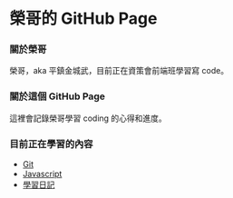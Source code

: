 # 榮哥的 GitHub Page

### 關於榮哥

榮哥，aka 平鎮金城武，目前正在資策會前端班學習寫 code。

### 關於這個 GitHub Page

這裡會記錄榮哥學習 coding 的心得和進度。

### 目前正在學習的內容

- [Git](https://geese-are-cute.github.io/git/git)
- [Javascript](https://geese-are-cute.github.io/javascript/index)
- [學習日記](https://geese-are-cute.github.io/uncategorized/diary)
